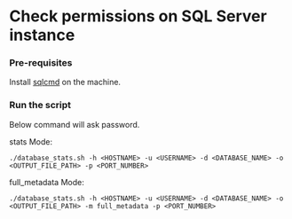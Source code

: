 # Check permissions on SQL Server instance

### Pre-requisites

Install [sqlcmd](https://learn.microsoft.com/en-us/sql/linux/sql-server-linux-setup-tools) on the machine.

### Run the script

Below command will ask password.

stats Mode:
```shell
./database_stats.sh -h <HOSTNAME> -u <USERNAME> -d <DATABASE_NAME> -o <OUTPUT_FILE_PATH> -p <PORT_NUMBER>
```

full_metadata Mode:
```shell
./database_stats.sh -h <HOSTNAME> -u <USERNAME> -d <DATABASE_NAME> -o <OUTPUT_FILE_PATH> -m full_metadata -p <PORT_NUMBER>
```
